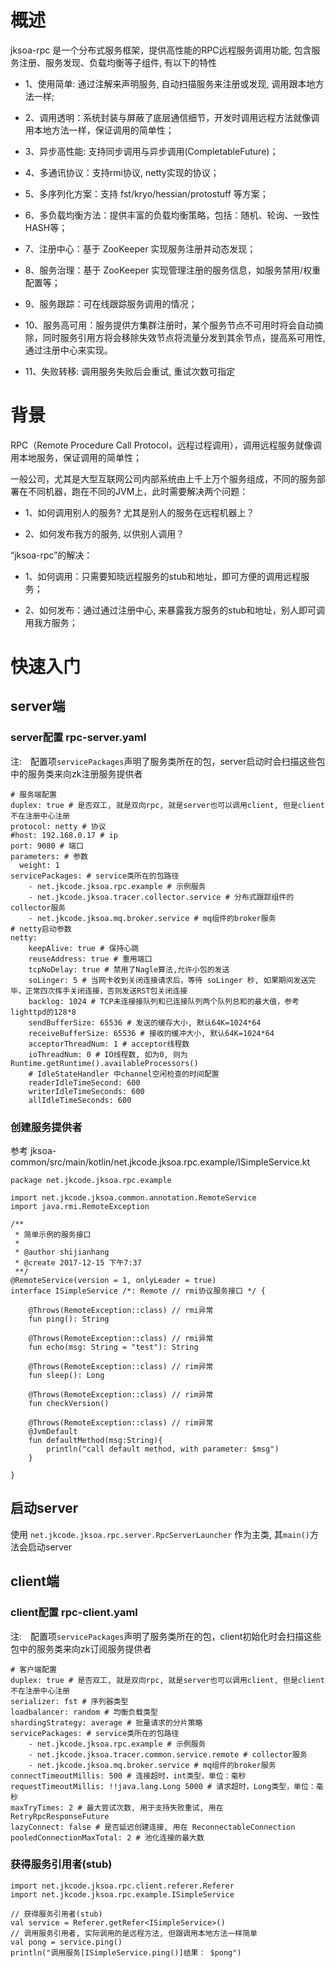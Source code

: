 # 概述
jksoa-rpc 是一个分布式服务框架，提供高性能的RPC远程服务调用功能, 包含服务注册、服务发现、负载均衡等子组件, 有以下的特性

- 1、使用简单: 通过注解来声明服务, 自动扫描服务来注册或发现, 调用跟本地方法一样;

- 2、调用透明：系统封装与屏蔽了底层通信细节，开发时调用远程方法就像调用本地方法一样，保证调用的简单性；

- 3、异步高性能: 支持同步调用与异步调用(CompletableFuture)；

- 4、多通讯协议：支持rmi协议, netty实现的协议；

- 5、多序列化方案：支持 fst/kryo/hessian/protostuff  等方案；

- 6、多负载均衡方法：提供丰富的负载均衡策略，包括：随机、轮询、一致性HASH等；

- 7、注册中心：基于 ZooKeeper 实现服务注册并动态发现；

- 8、服务治理：基于 ZooKeeper 实现管理注册的服务信息，如服务禁用/权重配置等；

- 9、服务跟踪：可在线跟踪服务调用的情况；

- 10、服务高可用：服务提供方集群注册时，某个服务节点不可用时将会自动摘除，同时服务引用方将会移除失效节点将流量分发到其余节点，提高系可用性, 通过注册中心来实现。

- 11、失败转移: 调用服务失败后会重试, 重试次数可指定

# 背景

RPC（Remote Procedure Call Protocol，远程过程调用），调用远程服务就像调用本地服务，保证调用的简单性；

一般公司，尤其是大型互联网公司内部系统由上千上万个服务组成，不同的服务部署在不同机器，跑在不同的JVM上，此时需要解决两个问题：

- 1、如何调用别人的服务? 尤其是别人的服务在远程机器上？

- 2、如何发布我方的服务, 以供别人调用？

“jksoa-rpc”的解决：

- 1、如何调用：只需要知晓远程服务的stub和地址，即可方便的调用远程服务；

- 2、如何发布：通过通过注册中心, 来暴露我方服务的stub和地址，别人即可调用我方服务；

# 快速入门

## server端

### server配置 rpc-server.yaml

注:　配置项`servicePackages`声明了服务类所在的包，server启动时会扫描这些包中的服务类来向zk注册服务提供者

```
# 服务端配置
duplex: true # 是否双工, 就是双向rpc, 就是server也可以调用client, 但是client不在注册中心注册
protocol: netty # 协议
#host: 192.168.0.17 # ip
port: 9080 # 端口
parameters: # 参数
  weight: 1
servicePackages: # service类所在的包路径
    - net.jkcode.jksoa.rpc.example # 示例服务
    - net.jkcode.jksoa.tracer.collector.service # 分布式跟踪组件的collector服务
    - net.jkcode.jksoa.mq.broker.service # mq组件的broker服务
# netty启动参数
netty:
    keepAlive: true # 保持心跳
    reuseAddress: true # 重用端口
    tcpNoDelay: true # 禁用了Nagle算法,允许小包的发送
    soLinger: 5 # 当网卡收到关闭连接请求后，等待 soLinger 秒, 如果期间发送完毕，正常四次挥手关闭连接，否则发送RST包关闭连接
    backlog: 1024 # TCP未连接接队列和已连接队列两个队列总和的最大值，参考lighttpd的128*8
    sendBufferSize: 65536 # 发送的缓存大小, 默认64K=1024*64
    receiveBufferSize: 65536 # 接收的缓冲大小, 默认64K=1024*64
    acceptorThreadNum: 1 # acceptor线程数
    ioThreadNum: 0 # IO线程数, 如为0, 则为Runtime.getRuntime().availableProcessors()
    # IdleStateHandler 中channel空闲检查的时间配置
    readerIdleTimeSecond: 600
    writerIdleTimeSeconds: 600
    allIdleTimeSeconds: 600
```

### 创建服务提供者

参考 jksoa-common/src/main/kotlin/net.jkcode.jksoa.rpc.example/ISimpleService.kt

```
package net.jkcode.jksoa.rpc.example

import net.jkcode.jksoa.common.annotation.RemoteService
import java.rmi.RemoteException

/**
 * 简单示例的服务接口
 *
 * @author shijianhang
 * @create 2017-12-15 下午7:37
 **/
@RemoteService(version = 1, onlyLeader = true)
interface ISimpleService /*: Remote // rmi协议服务接口 */ {

    @Throws(RemoteException::class) // rmi异常
    fun ping(): String

    @Throws(RemoteException::class) // rmi异常
    fun echo(msg: String = "test"): String

    @Throws(RemoteException::class) // rim异常
    fun sleep(): Long

    @Throws(RemoteException::class) // rim异常
    fun checkVersion()

    @Throws(RemoteException::class) // rim异常
    @JvmDefault
    fun defaultMethod(msg:String){
        println("call default method, with parameter: $msg")
    }

}
```

## 启动server

使用 `net.jkcode.jksoa.rpc.server.RpcServerLauncher` 作为主类, 其`main()`方法会启动server

## client端

### client配置 rpc-client.yaml

注:　配置项`servicePackages`声明了服务类所在的包，client初始化时会扫描这些包中的服务类来向zk订阅服务提供者

```
# 客户端配置
duplex: true # 是否双工, 就是双向rpc, 就是server也可以调用client, 但是client不在注册中心注册
serializer: fst # 序列器类型
loadbalancer: random # 均衡负载类型
shardingStrategy: average # 批量请求的分片策略
servicePackages: # service类所在的包路径
    - net.jkcode.jksoa.rpc.example # 示例服务
    - net.jkcode.jksoa.tracer.common.service.remote # collector服务
    - net.jkcode.jksoa.mq.broker.service # mq组件的broker服务
connectTimeoutMillis: 500 # 连接超时，int类型，单位：毫秒
requestTimeoutMillis: !!java.lang.Long 5000 # 请求超时，Long类型，单位：毫秒
maxTryTimes: 2 # 最大尝试次数, 用于支持失败重试, 用在 RetryRpcResponseFuture
lazyConnect: false # 是否延迟创建连接, 用在 ReconnectableConnection
pooledConnectionMaxTotal: 2 # 池化连接的最大数
```

### 获得服务引用者(stub)

```
import net.jkcode.jksoa.rpc.client.referer.Referer
import net.jkcode.jksoa.rpc.example.ISimpleService

// 获得服务引用者(stub)
val service = Referer.getRefer<ISimpleService>()
// 调用服务引用者, 实际调用的是远程方法, 但跟调用本地方法一样简单
val pong = service.ping()
println("调用服务[ISimpleService.ping()]结果： $pong")
```
